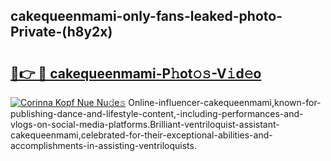 ## cakequeenmami-only-fans​-leaked-photo​-Private-(h8y2x)


# <h2><a href="https://mediaupload.pro?title=cakequeenmami&ref=git">🔗👉 🔴 cakequeenmami-P𝚑ot𝚘𝚜-V𝚒d𝚎o</a></h2>

[![Corinna Kopf Nue Nu𝚍e𝚜](https://i.imgur.com/0qMVB7G.gif)](https://mediaupload.pro?title=cakequeenmami&ref=git)
Online-influencer-cakequeenmami,known-for-publishing-dance-and-lifestyle-content,-including-performances-and-vlogs-on-social-media-platforms.Brilliant-ventriloquist-assistant-cakequeenmami,celebrated-for-their-exceptional-abilities-and-accomplishments-in-assisting-ventriloquists.  